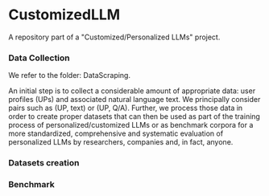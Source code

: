 # CustomizedLLM
A repository part of a "Customized/Personalized LLMs" project.

### Data Collection
We refer to the folder: DataScraping.

An initial step is to collect a considerable amount of appropriate data: user profiles (UPs) and associated natural language text. We principally consider pairs such as (UP, text) or (UP, Q/A). Further, we process those data in order to create proper datasets that can then be used as part of the training process of personalized/customized LLMs or as benchmark corpora for a more standardized, comprehensive and systematic evaluation of personalized LLMs by researchers, companies and, in fact, anyone.


### Datasets creation

### Benchmark


